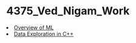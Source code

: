# 4375_Ved_Nigam_Work

<li class="masthead__menu-item">
          <a href="https://github.com/ved-n/4375_Ved_Nigam_Work/blob/main/Overview%20of%20ML.pdf">Overview of ML</a>
        </li>
        
<li class="masthead__menu-item">
          <a href="https://github.com/ved-n/4375_Ved_Nigam_Work/tree/main/Exploration_cpp">Data Exploration in C++</a>
        </li>
